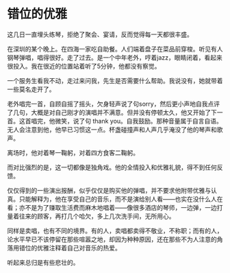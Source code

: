 # 错位的优雅

这几日一直埋头练琴，拒绝了聚会、宴请，反而觉得每一天都很丰盛。 

在深圳的某个晚上。在四海一家吃自助餐。人们端着盘子在菜品前穿梭。听见有人钢琴弹唱，唱得很好。走了过去。是一个中年老外，哼着jazz，眼睛闭着，看起来很投入。我在很近的位置站着听了5分钟，他都没有察觉。 

一个服务生看我不动，走过来问我，先生是否需要什么帮助。我说没有，她就带着一些莫名走开了。 

老外唱完一首，自顾自摇了摇头，欠身轻声说了句sorry，然后更小声地自我点评了几句，大概是对自己刚才的演唱并不满意。但并没有停顿太久，他又开始了下一首。这首唱完，他微笑，说了句 thank you。自我鼓励。那种音量属于自言自语。无人会注意到他，他早已习惯这一点。杯盏碰撞声和人声几乎淹没了他的琴声和歌声。 

离场时，他对着琴一鞠躬，对着四方食客二鞠躬。 

而对比强烈的是，这一切都像是独角戏。他的全情投入和优雅礼貌，得不到任何反馈。 

仅仅得到的一些演出报酬，似乎仅仅是购买他的弹唱，并不要求他附带优雅与认真。只能解释为，他在享受自己的音乐，而不是演给别人看——也实在没什么人在看；亦不是为了赚取生活费而麻木地唱着——像很多酒店的琴师，一边弹，一边打量着往来的顾客，再打几个哈欠，多上几次洗手间，无所用心。 

同样是卖唱，也有不同的境界。有的人，卖唱都卖得不敬业，不称职；而有的人，论水平早已不该停留在那些喧嚣之地，却因为种种原因，还在那些不为人注意的角落用错位的优雅注释着自己对音乐的热爱。 

听起来总归是有些悲壮的。